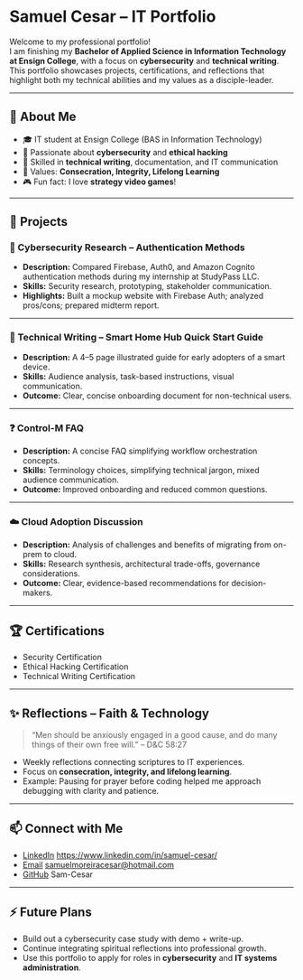 # Samuel Cesar – IT Portfolio

Welcome to my professional portfolio!  
I am finishing my **Bachelor of Applied Science in Information Technology at Ensign College**, with a focus on **cybersecurity** and **technical writing**. This portfolio showcases projects, certifications, and reflections that highlight both my technical abilities and my values as a disciple-leader.

---

## 📌 About Me
- 🎓 IT student at Ensign College (BAS in Information Technology)
- 🔐 Passionate about **cybersecurity** and **ethical hacking**
- 📝 Skilled in **technical writing**, documentation, and IT communication
- 🤝 Values: **Consecration, Integrity, Lifelong Learning**
- 🎮 Fun fact: I love **strategy video games**!

---

## 🚀 Projects

### 🔐 Cybersecurity Research – Authentication Methods
- **Description:** Compared Firebase, Auth0, and Amazon Cognito authentication methods during my internship at StudyPass LLC.  
- **Skills:** Security research, prototyping, stakeholder communication.  
- **Highlights:** Built a mockup website with Firebase Auth; analyzed pros/cons; prepared midterm report.  

---

### 📘 Technical Writing – Smart Home Hub Quick Start Guide
- **Description:** A 4–5 page illustrated guide for early adopters of a smart device.  
- **Skills:** Audience analysis, task-based instructions, visual communication.  
- **Outcome:** Clear, concise onboarding document for non-technical users.  

---

### ❓ Control-M FAQ
- **Description:** A concise FAQ simplifying workflow orchestration concepts.  
- **Skills:** Terminology choices, simplifying technical jargon, mixed audience communication.  
- **Outcome:** Improved onboarding and reduced common questions.  


---

### ☁️ Cloud Adoption Discussion
- **Description:** Analysis of challenges and benefits of migrating from on-prem to cloud.  
- **Skills:** Research synthesis, architectural trade-offs, governance considerations.  
- **Outcome:** Clear, evidence-based recommendations for decision-makers.  

---

## 🏆 Certifications
- Security Certification  
- Ethical Hacking Certification  
- Technical Writing Certification  

---

## ✨ Reflections – Faith & Technology
> “Men should be anxiously engaged in a good cause, and do many things of their own free will.” – D&C 58:27  

- Weekly reflections connecting scriptures to IT experiences.  
- Focus on **consecration, integrity, and lifelong learning**.  
- Example: Pausing for prayer before coding helped me approach debugging with clarity and patience.  

---

## 📫 Connect with Me
- [LinkedIn](#) https://www.linkedin.com/in/samuel-cesar/ 
- [Email](#) samuelmoreiracesar@hotmail.com
- [GitHub](#)  Sam-Cesar

---

## ⚡ Future Plans
- Build out a cybersecurity case study with demo + write-up.  
- Continue integrating spiritual reflections into professional growth.  
- Use this portfolio to apply for roles in **cybersecurity** and **IT systems administration**.
